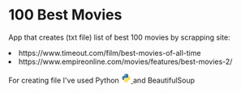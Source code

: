 <h1>100 Best Movies</h1>
<p>App that creates (txt file) list of best 100 movies by scrapping site:</p>
<li>https://www.timeout.com/film/best-movies-of-all-time</li>
<li>https://www.empireonline.com/movies/features/best-movies-2/</li>
</hr>
<p>For creating file I've used Python 
  <a href="https://www.python.org" target="_blank" rel="noreferrer"> 
    <img src="https://raw.githubusercontent.com/devicons/devicon/master/icons/python/python-original.svg" alt="python" width="20" height="20"/> 
  </a>  and BeautifulSoup</p>
